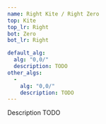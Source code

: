 ```yaml
---
name: Right Kite / Right Zero
top: Kite
top_lr: Right
bot: Zero
bot_lr: Right

default_alg:
  alg: "0,0/"
  description: TODO
other_algs:
  -
    alg: "0,0/"
    description: TODO
---
```


Description TODO

